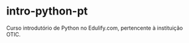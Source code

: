 intro-python-pt
===============

Curso introdutório de Python no Edulify.com, pertencente à instituição OTIC.
